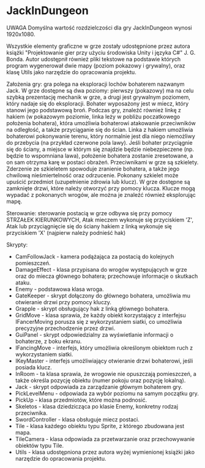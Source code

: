 # JackInDungeon
UWAGA
Domyślna wartość rozdzielczości dla gry JackInDungeon wynosi 1920x1080.

Wszystkie elementy graficzne w grze zostały udostępnione przez autora książki "Projektowanie gier przy użyciu środowiska Unity i języka C#" J. G. Bonda. Autor udostępnił również pliki tekstowe na podstawie których program wygenerował dwie mapy (poziom pokazowy i grywalny), oraz klasę Utils jako narzędzie do opracowania projektu.

Założenia gry: gra polega na eksploracji lochów bohaterem nazwanym Jack. W grze dostępne są dwa poziomy: pierwszy (pokazowy) ma na celu szybką prezentację mechanik w grze, a drugi jest grywalnym poziomem, który nadaje się do eksploracji.
Bohater wyposażony jest w miecz, który stanowi jego podstawową broń. Podczas gry, znaleźć również linkę z hakiem (w pokazowym poziomie, linka leży w pobliżu poczatkowego położenia bohatera), która umożliwia bohaterowi atakowanie przeciwników na odległość, a także przyciąganie się do ścian. Linka z hakiem umożliwia bohaterowi pokonywanie terenu, który normalnie jest dla niego niemożliwy do przebycia (na przykład czerwone pola lawy).
Jeśli bohater przyciągnie się do ściany, a miejsce w którym się znajdzie będzie niebezpieczene (np. będzie to wspomniana lawa), położenie bohatera zostanie zresetowane, a on sam otrzyma karę w postaci obrażeń.  Przeciwnikami w grze są szkielety. Zderzenie ze szkieletem spowoduje zranienie bohatera, a także jego chwilową nieśmiertelność oraz odrzucenie. Pokonany szkielet może upuścić przedmiot (uzupełnienie zdrowia lub klucz).
W grze dostępne są zamknięte drzwi, które należy otworzyć przy pomocy klucza. Klucze mogą wypadać z pokonanych wrogów, ale można je znaleźć również eksplorując mapę.

Sterowanie: sterowanie postacią w grze odbywa się przy pomocy STRZAŁEK KIERUNKOWYCH,
Atak mieczem wykonuje się przyciskiem 'Z',
Atak lub przyciągnięcie się do ściany hakiem z linką wykonuje się przyciskiem 'X' (najpierw należy podnieść hak)

Skrypty: 
- CamFollowJack - kamera podążająca za postacią do kolejnych pomieszczeń.
- DamageEffect - klasa przypisana do wrogów występujących w grze oraz do miecza głównego bohatera; przechowuje informacje o skutkach ataku.
- Enemy - podstawowa klasa wroga.
- GateKeeper - skrypt dołączony do głównego bohatera, umożliwia mu otwieranie drzwi przy pomocy kluczy.
- Grapple - skrypt obsługujący hak z linką głównego bohatera.
- GridMove - klasa sprawia, że każdy obiekt korzystający z interfejsu IFancerMoving porusza się z wykorzystaniem siatki, co umożliwia precyzyjne przechodzenie przez drzwi.
- GuiPanel - skrypt odpowiedzialny za wyświetlanie informacji o bohaterze, z boku ekranu.
- IFancingMove - interfejs, który umożliwia określonym obiektom ruch z wykorzystaniem siatki.
- IKeyMaster - interfejs umożliwiający otwieranie drzwi bohaterowi, jeśli posiada klucz.
- InRoom - ta klasa sprawia, że wrogowie nie opuszczają pomieszczeń, a także określa pozycję obiektu (numer pokoju oraz pozycję lokalną).
- Jack - skrypt odpowiada za zarządzanie głównym bohaterem gry.
- PickLevelMenu - odpowiada za wybór poziomu na samym początku gry.
- PickUp - klasa przedmiotów, które można podnosić.
- Skeletos - klasa dziedzicząca po klasie Enemy, konkretny rodzaj przeciwnika.
- SwordController - klasa obsługuje miecz postaci.
- Tile - klasa każdego obiektu typu Sprite, z którego zbudowana jest mapa.
- TileCamera - klasa odpowiada za przetwarzanie oraz przechowywanie obiektów typu Tile.
- Utils - klasa udostępniona przez autora wyżej wymienionej książki jako narzędzie do opracowania projektu.
